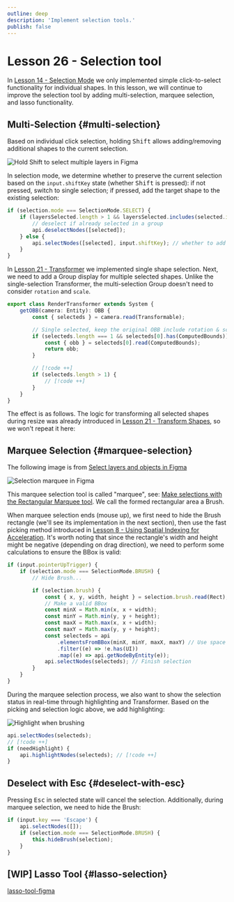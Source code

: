 ```yaml
---
outline: deep
description: 'Implement selection tools.'
publish: false
---
```


<script setup>
import MultiSelection from '../components/MultiSelection.vue'
</script>

# Lesson 26 - Selection tool

In [Lesson 14 - Selection Mode] we only implemented simple click-to-select functionality for individual shapes. In this lesson, we will continue to improve the selection tool by adding multi-selection, marquee selection, and lasso functionality.

## Multi-Selection {#multi-selection}

Based on individual click selection, holding <kbd>Shift</kbd> allows adding/removing additional shapes to the current selection.

![Hold <kbd>Shift</kbd> to select multiple layers in Figma](https://d33v4339jhl8k0.cloudfront.net/docs/assets/5aa962fe2c7d3a2c4983093d/images/5c8042572c7d3a0cb93253d5/file-TQrRIcwMNR.gif)

In selection mode, we determine whether to preserve the current selection based on the `input.shiftKey` state (whether <kbd>Shift</kbd> is pressed): if not pressed, switch to single selection; if pressed, add the target shape to the existing selection:

```ts
if (selection.mode === SelectionMode.SELECT) {
    if (layersSelected.length > 1 && layersSelected.includes(selected.id)) {
        // deselect if already selected in a group
        api.deselectNodes([selected]);
    } else {
        api.selectNodes([selected], input.shiftKey); // whether to add to existed selection
    }
}
```

In [Lesson 21 - Transformer] we implemented single shape selection. Next, we need to add a Group display for multiple selected shapes. Unlike the single-selection Transformer, the multi-selection Group doesn't need to consider `rotation` and `scale`.

```ts
export class RenderTransformer extends System {
    getOBB(camera: Entity): OBB {
        const { selecteds } = camera.read(Transformable);

        // Single selected, keep the original OBB include rotation & scale.
        if (selecteds.length === 1 && selecteds[0].has(ComputedBounds)) {
            const { obb } = selecteds[0].read(ComputedBounds);
            return obb;
        }

        // [!code ++]
        if (selecteds.length > 1) {
            // [!code ++]
        }
    }
}
```

The effect is as follows. The logic for transforming all selected shapes during resize was already introduced in [Lesson 21 - Transform Shapes], so we won't repeat it here:

<MultiSelection />

## Marquee Selection {#marquee-selection}

The following image is from [Select layers and objects in Figma]

![Selection marquee in Figma](https://d33v4339jhl8k0.cloudfront.net/docs/assets/5aa962fe2c7d3a2c4983093d/images/5c8042ec04286350d088ba04/file-tAFIn9Cimd.gif)

This marquee selection tool is called "marquee", see: [Make selections with the Rectangular Marquee tool]. We call the formed rectangular area a Brush.

When marquee selection ends (mouse up), we first need to hide the Brush rectangle (we'll see its implementation in the next section), then use the fast picking method introduced in [Lesson 8 - Using Spatial Indexing for Acceleration]. It's worth noting that since the rectangle's width and height might be negative (depending on drag direction), we need to perform some calculations to ensure the BBox is valid:

```ts
if (input.pointerUpTrigger) {
    if (selection.mode === SelectionMode.BRUSH) {
        // Hide Brush...

        if (selection.brush) {
            const { x, y, width, height } = selection.brush.read(Rect);
            // Make a valid BBox
            const minX = Math.min(x, x + width);
            const minY = Math.min(y, y + height);
            const maxX = Math.max(x, x + width);
            const maxY = Math.max(y, y + height);
            const selecteds = api
                .elementsFromBBox(minX, minY, maxX, maxY) // Use space index
                .filter((e) => !e.has(UI))
                .map((e) => api.getNodeByEntity(e));
            api.selectNodes(selecteds); // Finish selection
        }
    }
}
```

During the marquee selection process, we also want to show the selection status in real-time through highlighting and Transformer. Based on the picking and selection logic above, we add highlighting:

![Highlight when brushing](/brush.gif)

```ts
api.selectNodes(selecteds);
// [!code ++]
if (needHighlight) {
    api.highlightNodes(selecteds); // [!code ++]
}
```

## Deselect with Esc {#deselect-with-esc}

Pressing <kbd>Esc</kbd> in selected state will cancel the selection. Additionally, during marquee selection, we need to hide the Brush:

```ts
if (input.key === 'Escape') {
    api.selectNodes([]);
    if (selection.mode === SelectionMode.BRUSH) {
        this.hideBrush(selection);
    }
}
```

## [WIP] Lasso Tool {#lasso-selection}

[lasso-tool-figma]

[Lesson 14 - Selection Mode]: /guide/lesson-014#select-mode
[Lesson 21 - Transformer]: /guide/lesson-021
[Lesson 21 - Transform Shapes]: /guide/lesson-021#transform-shape
[Select layers and objects in Figma]: https://help.figma.com/hc/en-us/articles/360040449873-Select-layers-and-objects
[Make selections with the Rectangular Marquee tool]: https://helpx.adobe.com/photoshop/using/tool-techniques/rectangular-marquee-tool.html
[Lesson 8 - Using Spatial Indexing for Acceleration]: /guide/lesson-008#using-spatial-indexing
[lasso-tool-figma]: https://github.com/kernel-picnic/lasso-tool-figma
